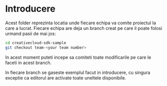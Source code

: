 # Introducere

Acest folder reprezinta locatia unde fiecare echipa va comite proiectul la care a lucrat. Fiecare echipa are deja un branch creat pe care il poate folosi urmand pasii de mai jos:

```bash
cd creativecloud-sdk-sample
git checkout team-<your team number>
```

In acest moment puteti incepe sa comiteti toate modificarile pe care le faceti in acest branch.

In fiecare branch se gaseste exemplul facut in introducere, cu singura exceptie ca editorul are activate toate uneltele disponibile.